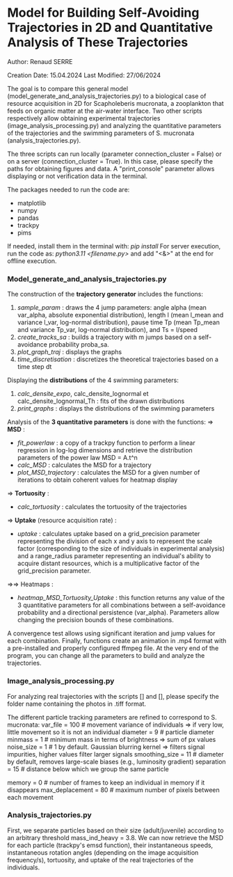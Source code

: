 # Model for Building Self-Avoiding Trajectories in 2D and Quantitative Analysis of These Trajectories

Author: Renaud SERRE

Creation Date: 15.04.2024
Last Modified: 27/06/2024

The goal is to compare this general model (model_generate_and_analysis_trajectories.py) to a biological case of resource acquisition in 2D for Scapholeberis mucronata, a zooplankton that feeds on organic matter at the air-water interface. Two other scripts respectively allow obtaining experimental trajectories (image_analysis_processing.py) and analyzing the quantitative parameters of the trajectories and the swimming parameters of S. mucronata (analysis_trajectories.py).

The three scripts can run locally (parameter connection_cluster = False) or on a server (connection_cluster = True). In this case, please specify the paths for obtaining figures and data. A "print_console" parameter allows displaying or not verification data in the terminal.

The packages needed to run the code are:
- matplotlib
- numpy
- pandas
- trackpy
- pims 

If needed, install them in the terminal with: *pip install <package name>*
For server execution, run the code as: *python3.11 <filename.py>* and add "<&>" at the end for offline execution.

### Model_generate_and_analysis_trajectories.py

The construction of the **trajectory generator** includes the functions:
1. *sample_param* : draws the 4 jump parameters: angle alpha (mean var_alpha, absolute exponential distribution), length l (mean l_mean and variance l_var, log-normal distribution), pause time Tp (mean Tp_mean and variance Tp_var, log-normal distribution), and Ts = l/speed
2. *create_tracks_sa* : builds a trajectory with m jumps based on a self-avoidance probability proba_sa.
3. *plot_graph_traj* : displays the graphs
4. *time_discretisation* : discretizes the theoretical trajectories based on a time step dt

Displaying the **distributions** of the 4 swimming parameters:
1. *calc_densite_expo*, calc_densite_lognormal et calc_densite_lognormal_Th : fits of the drawn distributions
2. *print_graphs* : displays the distributions of the swimming parameters

Analysis of the **3 quantitative parameters** is done with the functions:
=> **MSD** : 
- *fit_powerlaw* : a copy of a trackpy function to perform a linear regression in log-log dimensions and retrieve the distribution parameters of the power law MSD = A.t^n
- *calc_MSD* : calculates the MSD for a trajectory
- *plot_MSD_trajectory* : calculates the MSD for a given number of iterations to obtain coherent values for heatmap display
  
=> **Tortuosity** : 
- *calc_tortuosity* : calculates the tortuosity of the trajectories
  
=> **Uptake** (resource acquisition rate) : 
- *uptake* : calculates uptake based on a grid_precision parameter representing the division of each x and y axis to represent the scale factor (corresponding to the size of individuals in experimental analysis) and a range_radius parameter representing an individual's ability to acquire distant resources, which is a multiplicative factor of the grid_precision parameter.

=>=> Heatmaps : 
- *heatmap_MSD_Tortuosity_Uptake* : this function returns any value of the 3 quantitative parameters for all combinations between a self-avoidance probability and a directional persistence (var_alpha). Parameters allow changing the precision bounds of these combinations.

A convergence test allows using significant iteration and jump values for each combination. 
Finally, functions create an animation in .mp4 format with a pre-installed and properly configured ffmpeg file. 
At the very end of the program, you can change all the parameters to build and analyze the trajectories.

### Image_analysis_processing.py

For analyzing real trajectories with the scripts [] and [], please specify the folder name containing the photos in .tiff format.

The different particle tracking parameters are refined to correspond to S. mucronata:
var_file = 100 # movement variance of individuals => if very low, little movement so it is not an individual
diameter = 9 # particle diameter
minmass = 1 # minimum mass in terms of brightness => sum of px values
noise_size = 1 # 1 by default. Gaussian blurring kernel => filters signal impurities, higher values filter larger signals
smoothing_size = 11 # diameter by default, removes large-scale biases (e.g., luminosity gradient)
separation = 15 # distance below which we group the same particle

memory = 0 # number of frames to keep an individual in memory if it disappears
max_deplacement = 80 # maximum number of pixels between each movement

### Analysis_trajectories.py

First, we separate particles based on their size (adult/juvenile) according to an arbitrary threshold mass_ind_heavy = 3.8. We can now retrieve the MSD for each particle (trackpy's emsd function), their instantaneous speeds, instantaneous rotation angles (depending on the image acquisition frequency/s), tortuosity, and uptake of the real trajectories of the individuals.
